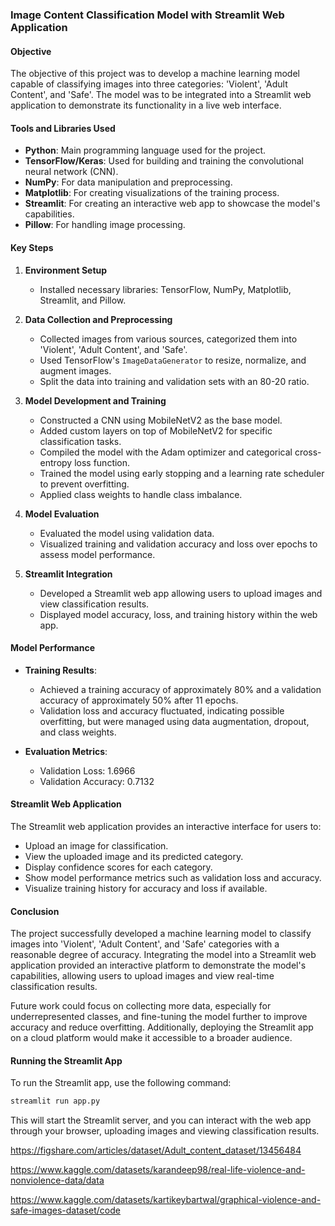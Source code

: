 ### Image Content Classification Model with Streamlit Web Application

#### Objective

The objective of this project was to develop a machine learning model capable of classifying images into three categories: 'Violent', 'Adult Content', and 'Safe'. The model was to be integrated into a Streamlit web application to demonstrate its functionality in a live web interface.

#### Tools and Libraries Used

- **Python**: Main programming language used for the project.
- **TensorFlow/Keras**: Used for building and training the convolutional neural network (CNN).
- **NumPy**: For data manipulation and preprocessing.
- **Matplotlib**: For creating visualizations of the training process.
- **Streamlit**: For creating an interactive web app to showcase the model's capabilities.
- **Pillow**: For handling image processing.

#### Key Steps

1. **Environment Setup**
   - Installed necessary libraries: TensorFlow, NumPy, Matplotlib, Streamlit, and Pillow.

2. **Data Collection and Preprocessing**
   - Collected images from various sources, categorized them into 'Violent', 'Adult Content', and 'Safe'.
   - Used TensorFlow's `ImageDataGenerator` to resize, normalize, and augment images.
   - Split the data into training and validation sets with an 80-20 ratio.

3. **Model Development and Training**
   - Constructed a CNN using MobileNetV2 as the base model.
   - Added custom layers on top of MobileNetV2 for specific classification tasks.
   - Compiled the model with the Adam optimizer and categorical cross-entropy loss function.
   - Trained the model using early stopping and a learning rate scheduler to prevent overfitting.
   - Applied class weights to handle class imbalance.

4. **Model Evaluation**
   - Evaluated the model using validation data.
   - Visualized training and validation accuracy and loss over epochs to assess model performance.

5. **Streamlit Integration**
   - Developed a Streamlit web app allowing users to upload images and view classification results.
   - Displayed model accuracy, loss, and training history within the web app.

#### Model Performance

- **Training Results**:
  - Achieved a training accuracy of approximately 80% and a validation accuracy of approximately 50% after 11 epochs.
  - Validation loss and accuracy fluctuated, indicating possible overfitting, but were managed using data augmentation, dropout, and class weights.

- **Evaluation Metrics**:
  - Validation Loss: 1.6966
  - Validation Accuracy: 0.7132

#### Streamlit Web Application

The Streamlit web application provides an interactive interface for users to:

- Upload an image for classification.
- View the uploaded image and its predicted category.
- Display confidence scores for each category.
- Show model performance metrics such as validation loss and accuracy.
- Visualize training history for accuracy and loss if available.

#### Conclusion

The project successfully developed a machine learning model to classify images into 'Violent', 'Adult Content', and 'Safe' categories with a reasonable degree of accuracy. Integrating the model into a Streamlit web application provided an interactive platform to demonstrate the model's capabilities, allowing users to upload images and view real-time classification results.

Future work could focus on collecting more data, especially for underrepresented classes, and fine-tuning the model further to improve accuracy and reduce overfitting. Additionally, deploying the Streamlit app on a cloud platform would make it accessible to a broader audience.

#### Running the Streamlit App

To run the Streamlit app, use the following command:

```sh
streamlit run app.py
```

This will start the Streamlit server, and you can interact with the web app through your browser, uploading images and viewing classification results.

https://figshare.com/articles/dataset/Adult_content_dataset/13456484

https://www.kaggle.com/datasets/karandeep98/real-life-violence-and-nonviolence-data/data

https://www.kaggle.com/datasets/kartikeybartwal/graphical-violence-and-safe-images-dataset/code
